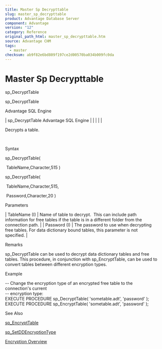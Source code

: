 ```yaml
---
title: Master Sp Decrypttable
slug: master_sp_decrypttable
product: Advantage Database Server
component: Advantage
version: "12"
category: Reference
original_path_html: master_sp_decrypttable.htm
source: Advantage CHM
tags:
  - master
checksum: ab9f82e6bd809f197ce2d00570ba034b009fc0da
---
```


# Master Sp Decrypttable

sp\_DecryptTable

sp\_DecryptTable

Advantage SQL Engine

| sp\_DecryptTable  Advantage SQL Engine |  |  |  |  |

Decrypts a table.

 

Syntax

sp\_DecryptTable(

 TableName,Character,515 )

sp\_DecryptTable(

 TableName,Character,515,

 Password,Character,20 )

Parameters

| TableName (I) | Name of table to decrypt.  This can include path information for free tables if the table is in a different folder from the connection path. |
| Password (I) | The password to use when decrypting free tables. For data dictionary bound tables, this parameter is not specified. |

Remarks

sp\_DecryptTable can be used to decrypt data dictionary tables and free tables. This procedure, in conjunction with sp\_EncryptTable, can be used to convert tables between different encryption types.

Example

-- Change the encryption type of an encrypted free table to the connection's current  
-- encryption type:  
EXECUTE PROCEDURE sp\_DecryptTable( 'sometable.adt', 'password' );  
EXECUTE PROCEDURE sp\_EncryptTable( 'sometable.adt', 'password' );

See Also

[sp\_EncryptTable](master_sp_encrypttable.md)

[sp\_SetDDEncryptionType](master_sp_setddencryptiontype.md)

[Encryption Overview](master_encryption.md)
